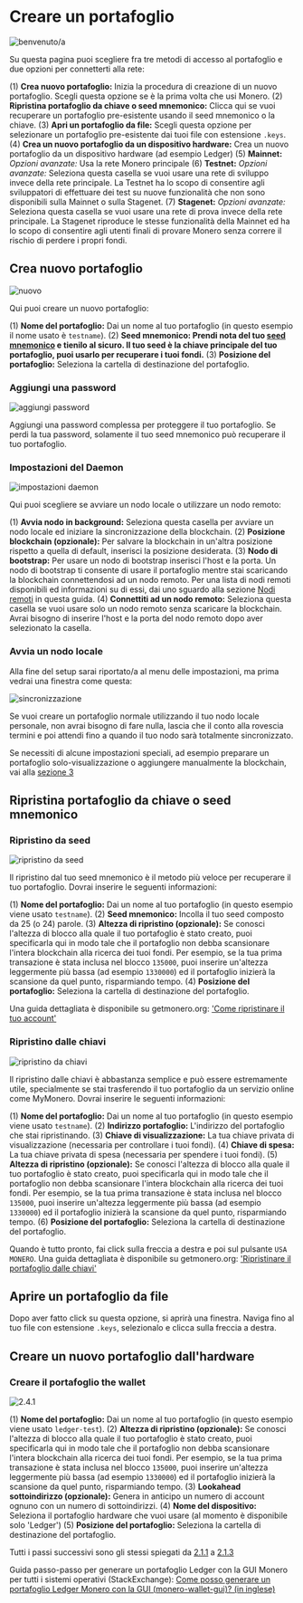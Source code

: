 # Creare un portafoglio 
![benvenuto/a](media/wizard_2-options.png)

Su questa pagina puoi scegliere fra tre metodi di accesso al portafoglio e due opzioni per connetterti alla rete:

(1) **Crea nuovo portafoglio:** Inizia la procedura di creazione di un nuovo portafoglio. Scegli questa opzione se è la prima volta che usi Monero.
(2) **Ripristina portafoglio da chiave o seed mnemonico:** Clicca qui se vuoi recuperare un portafoglio pre-esistente usando il seed mnemonico o la chiave. 
(3) **Apri un portafoglio da file:** Scegli questa opzione per selezionare un portafoglio pre-esistente dai tuoi file con estensione `.keys`.
(4) **Crea un nuovo portafoglio da un dispositivo hardware:** Crea un nuovo portafoglio da un dispositivo hardware (ad esempio Ledger)
(5) **Mainnet:** *Opzioni avanzate:* Usa la rete Monero principale
(6) **Testnet:** *Opzioni avanzate:* Seleziona questa casella se vuoi usare una rete di sviluppo invece della rete principale. La Testnet ha lo scopo di consentire agli sviluppatori di effettuare dei test su nuove funzionalità che non sono disponibili sulla Mainnet o sulla Stagenet.
(7) **Stagenet:** *Opzioni avanzate:* Seleziona questa casella se vuoi usare una rete di prova invece della rete principale. La Stagenet riproduce le stesse funzionalità della Mainnet ed ha lo scopo di consentire agli utenti finali di provare Monero senza correre il rischio di perdere i propri fondi.

## Crea nuovo portafoglio
![nuovo](media/wizard_3-create.png)

Qui puoi creare un nuovo portafoglio:

(1) **Nome del portafoglio:** Dai un nome al tuo portafoglio (in questo esempio il nome usato è `testname`).
(2) **Seed mnemonico: Prendi nota del tuo [seed mnemonico](https://getmonero.org/it/resources/moneropedia/mnemonicseed.html) e tienilo al sicuro. Il tuo seed è la chiave principale del tuo portafoglio, puoi usarlo per recuperare i tuoi fondi.**
(3) **Posizione del portafoglio:** Seleziona la cartella di destinazione del portafoglio.

### Aggiungi una password 
![aggiungi password](media/wizard_4-pass.png)

Aggiungi una password complessa per proteggere il tuo portafoglio. Se perdi la tua password, solamente il tuo seed mnemonico può recuperare il tuo portafoglio.

### Impostazioni del Daemon
![impostazioni daemon](media/wizard_5-daemon-settings.png)

Qui puoi scegliere se avviare un nodo locale o utilizzare un nodo remoto:

(1) **Avvia nodo in background:** Seleziona questa casella per avviare un nodo locale ed iniziare la sincronizzazione della blockchain.
(2) **Posizione blockchain (opzionale):** Per salvare la blockchain in un'altra posizione rispetto a quella di default, inserisci la posizione desiderata.
(3) **Nodo di bootstrap:** Per usare un nodo di bootstrap inserisci l'host e la porta. Un nodo di bootstrap ti consente di usare il portafoglio mentre stai scaricando la blockchain connettendosi ad un nodo remoto. Per una lista di nodi remoti disponibili ed informazioni su di essi, dai uno sguardo alla sezione [Nodi remoti](#8-about-remote-nodes) in questa guida.
(4) **Connettiti ad un nodo remoto:** Seleziona questa casella se vuoi usare solo un nodo remoto senza scaricare la blockchain. Avrai bisogno di inserire l'host e la porta del nodo remoto dopo aver selezionato la casella.

### Avvia un nodo locale
Alla fine del setup sarai riportato/a al menu delle impostazioni, ma prima vedrai una finestra come questa: 

![sincronizzazione](media/daemon-launch.png)

Se vuoi creare un portafoglio normale utilizzando il tuo nodo locale personale, non avrai bisogno di fare nulla, lascia che il conto alla rovescia termini e poi attendi fino a quando il tuo nodo sarà totalmente sincronizzato.

Se necessiti di alcune impostazioni speciali, ad esempio preparare un portafoglio solo-visualizzazione o aggiungere manualmente la blockchain, vai alla [sezione 3](#3-settings)


## Ripristina portafoglio da chiave o seed mnemonico

### Ripristino da seed
![ripristino da seed](media/wizard_6-restore-seed.png)

Il ripristino dal tuo seed mnemonico è il metodo più veloce per recuperare il tuo portafoglio. Dovrai inserire le seguenti informazioni:

(1) **Nome del portafoglio:** Dai un nome al tuo portafoglio (in questo esempio viene usato `testname`).
(2) **Seed mnemonico:** Incolla il tuo seed composto da 25 (o 24) parole.
(3) **Altezza di ripristino (opzionale):** Se conosci l'altezza di blocco alla quale il tuo portafoglio è stato creato, puoi specificarla qui in modo tale che il portafoglio non debba scansionare l'intera blockchain alla ricerca dei tuoi fondi. Per esempio, se la tua prima transazione è stata inclusa nel blocco `135000`, puoi inserire un'altezza leggermente più bassa (ad esempio `1330000`) ed il portafoglio inizierà la scansione da quel punto, risparmiando tempo.
(4) **Posizione del portafoglio:** Seleziona la cartella di destinazione del portafoglio.

Una guida dettagliata è disponibile su getmonero.org: ['Come ripristinare il tuo account'](https://getmonero.org/it/resources/user-guides/restore_account.html)

### Ripristino dalle chiavi
![ripristino da chiavi](media/wizard_7-restore-keys.png)

Il ripristino dalle chiavi è abbastanza semplice e può essere estremamente utile, specialmente se stai trasferendo il tuo portafoglio da un servizio online come MyMonero. Dovrai inserire le seguenti informazioni:

(1) **Nome del portafoglio:** Dai un nome al tuo portafoglio (in questo esempio viene usato `testname`).
(2) **Indirizzo portafoglio:** L'indirizzo del portafoglio che stai ripristinando.
(3) **Chiave di visualizzazione:** La tua chiave privata di visualizzazione (necessaria per controllare i tuoi fondi).
(4) **Chiave di spesa:** La tua chiave privata di spesa (necessaria per spendere i tuoi fondi).
(5) **Altezza di ripristino (opzionale):** Se conosci l'altezza di blocco alla quale il tuo portafoglio è stato creato, puoi specificarla qui in modo tale che il portafoglio non debba scansionare l'intera blockchain alla ricerca dei tuoi fondi. Per esempio, se la tua prima transazione è stata inclusa nel blocco `135000`, puoi inserire un'altezza leggermente più bassa (ad esempio `1330000`) ed il portafoglio inizierà la scansione da quel punto, risparmiando tempo.
(6) **Posizione del portafoglio:** Seleziona la cartella di destinazione del portafoglio.

Quando è tutto pronto, fai click sulla freccia a destra e poi sul pulsante `USA MONERO`.
Una guida dettagliata è disponibile su getmonero.org: ['Ripristinare il portafoglio dalle chiavi'](https://getmonero.org/it/resources/user-guides/restore_from_keys.html)

## Aprire un portafoglio da file
Dopo aver fatto click su questa opzione, si aprirà una finestra. Naviga fino al tuo file con estensione `.keys`, selezionalo e clicca sulla freccia a destra.

## Creare un nuovo portafoglio dall'hardware

### Creare il portafoglio the wallet
![2.4.1](media/create_hardware_wallet.png)

(1) **Nome del portafoglio:** Dai un nome al tuo portafoglio (in questo esempio viene usato `ledger-test`).
(2) **Altezza di ripristino (opzionale):** Se conosci l'altezza di blocco alla quale il tuo portafoglio è stato creato, puoi specificarla qui in modo tale che il portafoglio non debba scansionare l'intera blockchain alla ricerca dei tuoi fondi. Per esempio, se la tua prima transazione è stata inclusa nel blocco `135000`, puoi inserire un'altezza leggermente più bassa (ad esempio `1330000`) ed il portafoglio inizierà la scansione da quel punto, risparmiando tempo.
(3) **Lookahead sottoindirizzo (opzionale):** Genera in anticipo un numero di account ognuno con un numero di sottoindirizzi.
(4) **Nome del dispositivo:** Seleziona il portafoglio hardware che vuoi usare (al momento è disponibile solo 'Ledger')
(5) **Posizione del portafoglio:** Seleziona la cartella di destinazione del portafoglio.
&nbsp;

Tutti i passi successivi sono gli stessi spiegati da [2.1.1](#211-add-a-password) a [2.1.3](#213-run-a-full-node)
&nbsp;

Guida passo-passo per generare un portafoglio Ledger con la GUI Monero per tutti i sistemi operativi (StackExchange): [Come posso generare un portafoglio Ledger Monero con la GUI (monero-wallet-gui)? (in inglese)](https://monero.stackexchange.com/questions/9901/how-do-i-generate-a-ledger-monero-wallet-with-the-gui-monero-wallet-gui)



